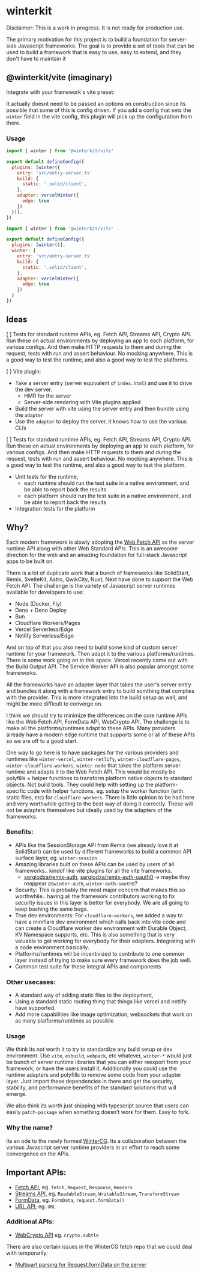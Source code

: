 # winterkit

Disclaimer: This is a work in progress. It is not ready for production use.

The primary motivation for this project is to build a foundation for server-side Javascript frameworks. The goal is to provide a set of tools that can be used to build a framework that is easy to use, easy to extend, and they don't have to maintain it

## @winterkit/vite (imaginary)

Integrate with your framework's vite preset:

It actually doesnt need to be passed an options on construction since its possible that some of this is config driven. If you add a config that sets the `winter` field in the vite config, this plugin will pick up the configuration from there.

### Usage

```js
import { winter } from '@winterkit/vite'

export default defineConfig({
  plugins: [winter({
    entry: 'src/entry-server.ts'
    build: {
      static: '.solid/client',
    },
    adapter: vercelWinter({
      edge: true
    })
  })],
})
```


```js
import { winter } from '@winterkit/vite'

export default defineConfig({
  plugins: [winter()],
  winter: {
    entry: 'src/entry-server.ts'
    build: {
      static: '.solid/client',
    },
    adapter: vercelWinter({
      edge: true
    })
  }
})
```

## Ideas

[ ] Tests for standard runtime APIs, eg. Fetch API, Streams API, Crypto API. Run these on actual environments by deploying an app to each platform, for various configs. And then make HTTP requests to them and during the request, tests with run and assert behaviour. No mocking anywhere. This is a good way to test the runtime, and also a good way to test the platforms.

[ ] Vite plugin: 
  - Take a server entry (server equivalent of `index.html`) and use it to drive the dev server. 
    - HMR for the server
    - Server-side rendering with Vite plugins applied
  - Build the server with vite using the server entry and then bundle using the `adapter`
  - Use the `adapter` to deploy the server, it knows how to use the various CLIs

[ ] Tests for standard runtime APIs, eg. Fetch API, Streams API, Crypto API. Run these on actual environments by deploying an app to each platform, for various configs. And then make HTTP requests to them and during the request, tests with run and assert behaviour. No mocking anywhere. This is a good way to test the runtime, and also a good way to test the platform.
  - Unit tests for the runtime, 
    - each runtime should run the test suite in a native environment, and be able to report back the results
    - each platform should run the test suite in a native environment, and be able to report back the results
  - Integration tests for the platform

## Why?

Each modern framework is slowly adopting the [Web Fetch API](https://developer.mozilla.org/en-US/docs/Web/API/Fetch_API) as the server runtime API along with other Web Standard APIs. This is an awesome direction for the web and an amazing foundation for full-stack Javascript apps to be built on.


There is a lot of duplicate work that a bunch of frameworks like SolidStart, Remix, SvelteKit, Astro, QwikCity, Nuxt, Next have done to support the Web Fetch API. The challenge is the variety of Javascript server runtimes available for developers to use:

- Node (Docker, Fly)
- Deno + Deno Deploy
- Bun
- Cloudflare Workers/Pages
- Vercel Serverless/Edge
- Netlify Serverless/Edge

And on top of that you also need to build some kind of custom server runtime for your framework. Then adapt it to the various platforms/runtimes. There is some work going on in this space. Vercel recently came out with the Build Output API. The Service Worker API is also popular amongst some frameworks.

All the frameworks have an adapter layer that takes the user's server entry and bundles it along with a framework entry to build somthing that complies with the provider. This is more integrated into the build setup as well, and might be more difficult to converge on.

I think we should try to minimize the differences on the core runtime APIs like the Web Fetch API, FormData API, WebCrypto API. The challenge is to make all the platforms/runtimes adapt to these APIs. Many providers already have a modern edge runtime that supports some or all of these APIs so we are off to a good start.

One way to go here is to have packages for the various providers and runtimes like `winter-vercel`, `winter-netlify`, `winter-cloudflare-pages`, `winter-cloudflare-workers`, `winter-node` that takes the platform server runtime and adapts it to the Web Fetch API. This would be mostly be polyfills + helper functions to transform platform native objects to standard objects. Not build tools. They could help with setting up the platform-specific code with helper functions, eg. setup the worker function (with static files, etc) for `cloudflare-workers`. There is little opinion to be had here and very worthwhile getting to the best way of doing it correctly. These will not be adapters themselves but ideally used by the adapters of the frameworks.


### Benefits:

- APIs like the SessionStorage API from Remix (we already love it at SolidStart) can be used by different frameworks to build a common API surface layer, eg. `winter-session`
- Amazing libraries built on these APIs can be used by users of all frameworks.. kindof like vite plugins for all the vite frameworks.
  - [sergiodxa/remix-auth](https://github.com/sergiodxa/remix-auth), [sergiodxa/remix-auth-oauth0](https://github.com/sergiodxa/remix-auth-oauth2) -> maybe they reappear as`winter-auth`, `winter-auth-oauth0`?
- Security: This is probably the most major concern that makes this so worthwhile.. having all the framework contributors working to fix security issues in this layer is better for everybody. We are all going to keep bashing the same bugs.
- True dev environments: For `cloudflare-workers`, we added a way to have a miniflare dev environment which calls back into vite code and can create a Cloudflare worker dev environment with Durable Object, KV Namespace supports, etc. This is also something that is very valuable to get working for everybody for their adapters. Integrating with a node environment basically.
- Platforms/runtimes will be incentivized to contribute to one common layer instead of trying to make sure every framework does the job well.
- Common test suite for these integral APIs and components

### Other usecases:

- A standard way of adding static files to the deployment,
- Using a standard static routing thing that things like vercel and netlify have supported.
- Add more capabilities like image optimization, websockets that work on as many platforms/runtimes as possible

### Usage

We think its not worth it to try to standardize any build setup or dev environment. Use `vite`, `esbuild`, `webpack`, etc whatever, `winter-*` would just be bunch of server runtime libraries that you can either reexport from your framework, or have the users install it. Additionally you could use the runtime adapters and polyfills to remove some code from your adapter layer. Just import these dependencies in there and get the security, stability, and performance benefits of the standard solutions that will emerge.

We also think its worth just shipping with typescript source that users can easily `patch-package` when something doesn't work for them. Easy to fork.

### Why the name?

Its an ode to the newly formed [WinterCG](https://wintercg.org/). Its a collaboration between the various Javascript server runtime providers in an effort to reach some convergence on the APIs.

## Important APIs:

- [Fetch API](https://developer.mozilla.org/en-US/docs/Web/API/Fetch_API), eg. `fetch`, `Request`, `Response`, `Headers`
- [Streams API](https://developer.mozilla.org/en-US/docs/Web/API/Streams_API), eg. `ReadableStream`, `WritableStream`, `TransformStream`
- [FormData](https://developer.mozilla.org/en-US/docs/Web/API/FormData), eg. `FormData`, `request.formData()`
- [URL API](https://developer.mozilla.org/en-US/docs/Web/API/URL_API), eg. `URL`

### Additional APIs:
- [WebCrypto API](https://developer.mozilla.org/en-US/docs/Web/API/Web_Crypto_API) eg. `crypto.subtle`

There are also certain issues in the WinterCG fetch repo that we could deal with temporarily:
- [Multipart parsing for Request.formData on the server](https://github.com/wintercg/fetch/issues/9)
